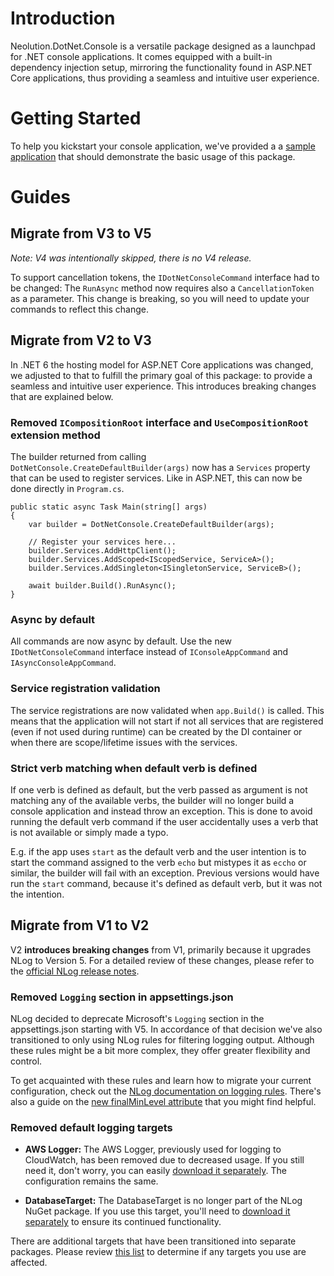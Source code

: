 # Introduction 

Neolution.DotNet.Console is a versatile package designed as a launchpad for .NET console applications. It comes equipped with a built-in dependency injection setup, mirroring the functionality found in ASP.NET Core applications, thus providing a seamless and intuitive user experience.

# Getting Started

To help you kickstart your console application, we've provided a a [sample application](/Neolution.DotNet.Console.SampleAsync/Program.cs) that should demonstrate the basic usage of this package.

# Guides

## Migrate from V3 to V5

*Note: V4 was intentionally skipped, there is no V4 release.*

To support cancellation tokens, the `IDotNetConsoleCommand` interface had to be changed: The `RunAsync` method now requires also a `CancellationToken` as a parameter. This change is breaking, so you will need to update your commands to reflect this change.

## Migrate from V2 to V3

In .NET 6 the hosting model for ASP.NET Core applications was changed, we adjusted to that to fulfill the primary goal of this package: to provide a seamless and intuitive user experience. This introduces breaking changes that are explained below.

### Removed `ICompositionRoot` interface and `UseCompositionRoot` extension method

The builder returned from calling `DotNetConsole.CreateDefaultBuilder(args)` now has a `Services` property that can be used to register services. Like in ASP.NET, this can now be done directly in `Program.cs`.

    public static async Task Main(string[] args)
    {
        var builder = DotNetConsole.CreateDefaultBuilder(args);

        // Register your services here...
        builder.Services.AddHttpClient();
        builder.Services.AddScoped<IScopedService, ServiceA>();
        builder.Services.AddSingleton<ISingletonService, ServiceB>();

        await builder.Build().RunAsync();
    }

### Async by default

All commands are now async by default. Use the new `IDotNetConsoleCommand` interface instead of `IConsoleAppCommand` and `IAsyncConsoleAppCommand`.

### Service registration validation

The service registrations are now validated when `app.Build()` is called. This means that the application will not start if not all services that are registered (even if not used during runtime) can be created by the DI container or when there are scope/lifetime issues with the services.

### Strict verb matching when default verb is defined

If one verb is defined as default, but the verb passed as argument is not matching any of the available verbs, the builder will no longer build a console application and instead throw an exception. This is done to avoid running the default verb command if the user accidentally uses a verb that is not available or simply made a typo.

E.g. if the app uses `start` as the default verb and the user intention is to start the command assigned to the verb `echo` but mistypes it as `eccho` or similar, the builder will fail with an exception. Previous versions would have run the `start` command, because it's defined as default verb, but it was not the intention.

## Migrate from V1 to V2

V2 **introduces breaking changes** from V1, primarily because it upgrades NLog to Version 5. For a detailed review of these changes, please refer to the [official NLog release notes](https://nlog-project.org/2021/08/25/nlog-5-0-preview1-ready.html).

### Removed `Logging` section in appsettings.json

NLog decided to deprecate Microsoft's `Logging` section in the appsettings.json starting with V5. In accordance of that decision we've also transitioned to only using NLog rules for filtering logging output. Although these rules might be a bit more complex, they offer greater flexibility and control. 

To get acquainted with these rules and learn how to migrate your current configuration, check out the [NLog documentation on logging rules](https://github.com/NLog/NLog/wiki/Configuration-file#rules). There's also a guide on the [new finalMinLevel attribute](https://github.com/NLog/NLog/wiki/Logging-Rules-FinalMinLevel) that you might find helpful.

### Removed default logging targets

- **AWS Logger:** The AWS Logger, previously used for logging to CloudWatch, has been removed due to decreased usage. If you still need it, don't worry, you can easily [download it separately](https://www.nuget.org/packages/AWS.Logger.NLog). The configuration remains the same.

- **DatabaseTarget:** The DatabaseTarget is no longer part of the NLog NuGet package. If you use this target, you'll need to [download it separately](https://www.nuget.org/packages/NLog.Database) to ensure its continued functionality.

There are additional targets that have been transitioned into separate packages. Please review [this list](https://nlog-project.org/2021/08/25/nlog-5-0-preview1-ready.html#nlog-targets-extracted-into-their-own-nuget-packages) to determine if any targets you use are affected.
